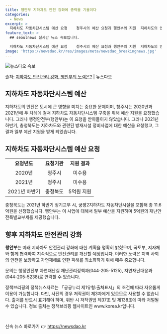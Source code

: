 ```yaml
---
title: 행안부 지하차도 안전 강화에 총력을 기울이다
categories:
  - News
excerpt: >
  지하차도 자동차단시스템 예산 요청    청주시의 예산 요청과 행안부의 지원  지하차도의 안전은 도시에 큰 영…
feature_text: >
  ## seoulnews 실시간 뉴스 속보입니다.

  지하차도 자동차단시스템 예산 요청    청주시의 예산 요청과 행안부의 지원  지하차도의 안전은 도시에 큰 영…
image: 'https://newsdao.kr/res/images/meta/newsdao_breakingnews.jpg'
---
```


![뉴스다오 속보](https://newsdao.kr/res/images/meta/newsdao_breakingnews.jpg)

<p>출처: <a href="https://newsdao.kr/4344" rel="dofollow">지하차도 안전관리 강화, 행안부의 노력은?</a> | 뉴스다오</p>

<h2 data-ke-size="size26">지하차도 자동차단시스템 예산</h2>
<p data-ke-size="size16">지하차도의 안전은 도시에 큰 영향을 미치는 중요한 문제이며, 청주시는 2020년과 2021년에 두 차례에 걸쳐 지하차도 자동차단시스템 구축을 위해 예산 지원을 요청했습니다. 그러나 행정안전부(행안부)는 이 요청을 받아들이지 않았습니다. 그러나 2021년 하반기, 충청북도는 지하차도와 관련된 방재시설 정비사업에 대한 예산을 요청했고, 그 결과 일부 예산 지원을 받게 되었습니다.</p>

<h2 data-ke-size="size26">지하차도 자동차단시스템 예산 요청</h2>
<table>
	<tr>
		<td style="text-align: center; height: 17px;"><b>요청년도</b></td>
		<td style="text-align: center; height: 17px;"><b>요청기관</b></td>
		<td style="text-align: center; height: 17px;"><b>지원 결과</b></td>
	</tr>
	<tr>
		<td style="text-align: center; height: 17px;">2020년</td>
		<td style="text-align: center; height: 17px;">청주시</td>
		<td style="text-align: center; height: 17px;">미수용</td>
	</tr>
	<tr>
		<td style="text-align: center; height: 17px;">2021년</td>
		<td style="text-align: center; height: 17px;">청주시</td>
		<td style="text-align: center; height: 17px;">미수용</td>
	</tr>
	<tr>
		<td style="text-align: center; height: 17px;">2021년 하반기</td>
		<td style="text-align: center; height: 17px;">충청북도</td>
		<td style="text-align: center; height: 17px;">5억원 지원</td>
	</tr>
</table>
<p data-ke-size="size16">충청북도는 2021년 하반기 정기교부 시, 궁평2지하차도 자동차단시설을 포함해 총 11.6억원을 신청했습니다. 행안부는 이 사업에 대해서 일부 예산을 지원하며 5억원의 재난안전특별교부세를 제공했습니다.</p>

<h2 data-ke-size="size26">향후 지하차도 안전관리 강화</h2>
<p data-ke-size="size16"><b>행안부</b>는 미래 지하차도 안전관리 강화에 대한 계획을 명확히 밝혔으며, 국토부, 지자체와 함께 협력하여 지속적으로 안전관리를 개선할 예정입니다. 이러한 노력은 지역 사회의 안전을 보장하고 자연재해로 인한 피해를 최소화하기 위해 매우 중요합니다.</p>

<p data-ke-size="size16">문의는 행정안전부 자연재난실 재난관리정책과(044-205-5125), 자연재난대응과(044-205-5238)로 연락할 수 있습니다.</p>
<p data-ke-size="size16">정책브리핑의 정책뉴스자료는 「공공누리 제1유형:출처표시」의 조건에 따라 자유롭게 이용이 가능합니다. 다만, 사진의 경우 저작권이 제3자에게 있으므로 사용할 수 없습니다. 출처를 반드시 표기해야 하며, 위반 시 저작권법 제37조 및 제138조에 따라 처벌될 수 있습니다. 정보 출처는 정책브리핑 웹사이트인 www.korea.kr입니다.</p>

<p data-ke-size="size16">&nbsp;</p> 

신속 뉴스 바로가기 👉 <a href="https://newsdao.kr" rel="dofollow">https://newsdao.kr</a>


